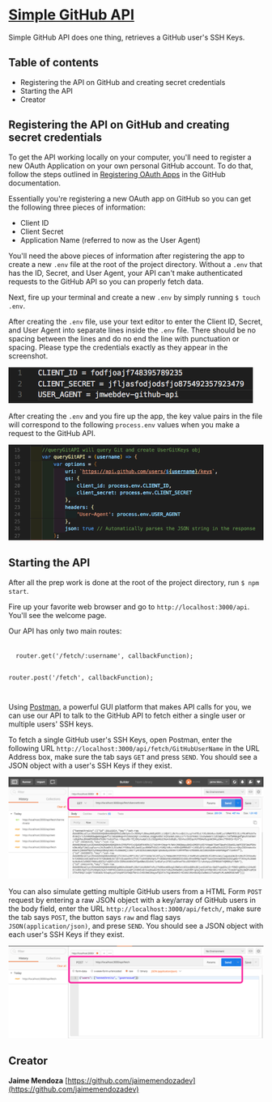 # [Simple GitHub API](https://github.com/jaimemendozadev/replicated-github-api)

Simple GitHub API does one thing, retrieves a GitHub user's SSH Keys.

## Table of contents

- Registering the API on GitHub and creating secret credentials
- Starting the API
- Creator

## Registering the API on GitHub and creating secret credentials

To get the API working locally on your computer, you'll need to register a new OAuth Application on your own personal GitHub account. To do that, follow the steps outlined in [Registering OAuth Apps](https://developer.github.com/apps/building-integrations/setting-up-and-registering-oauth-apps/registering-oauth-apps/) in the GitHub documentation.

Essentially you're registering a new OAuth app on GitHub so you can get the following three pieces of information:

- Client ID
- Client Secret
- Application Name (referred to now as the User Agent)


You'll need the above pieces of information after registering the app to create a new `.env` file at the root of the project directory. Without a `.env` that has the ID, Secret, and User Agent, your API can't make authenticated requests to the GitHub API so you can properly fetch data.

Next, fire up your terminal and create a new `.env` by simply running `$ touch .env`. 

After creating the `.env` file, use your text editor to enter the Client ID, Secret, and User Agent into separate lines inside the `.env` file. There should be no spacing between the lines and do no end the line with punctuation or spacing. Please type the credentials exactly as they appear in the screenshot. 

  
![.env Screenshot](/img/env-screen-shot.png?raw=true ".env Screenshot ")  

After creating the `.env` and you fire up the app, the key value pairs in the file will correspond to the following `process.env` values when you make a request to the GitHub API.

![text-editor Screenshot](/img/text-editor.png?raw=true ".text-editor ") 

## Starting the API

After all the prep work is done at the root of the project directory, run `$ npm start`. 

Fire up your favorite web browser and go to `http://localhost:3000/api`. You'll see the welcome page.

Our API has only two main routes:

<code>
  router.get('/fetch/:username', callbackFunction);

  router.post('/fetch', callbackFunction);

</code>

Using [Postman](https://www.getpostman.com/), a powerful GUI platform that makes API calls for you, we can use our API to talk to the GitHub API to fetch either a single user or multiple users' SSH keys.


To fetch a single GitHub user's SSH Keys, open Postman, enter the following URL `http://localhost:3000/api/fetch/GitHubUserName` in the URL Address box, make sure the tab says `GET` and press `SEND`. You should see a JSON object with a user's SSH Keys if they exist. 

![get-one Screenshot](/img/get-one.png?raw=true ".get-one ") 


You can also simulate getting multiple GitHub users from a HTML Form `POST` request by entering a raw JSON object with a key/array of GitHub users in the body field, enter the URL `http://localhost:3000/api/fetch/`, make sure the tab says `POST`, the button says `raw` and flag says `JSON(application/json)`, and prese `SEND`. You should see a JSON object with each user's SSH Keys if they exist.

![post-json Screenshot](/img/post-json.png?raw=true ".post-json ") 


## Creator

**Jaime Mendoza**
[https://github.com/jaimemendozadev](https://github.com/jaimemendozadev)